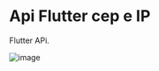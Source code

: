 # Api Flutter cep  e IP 

Flutter APi.

![image](https://user-images.githubusercontent.com/53713690/119720063-e6d70380-be3f-11eb-976c-e8cb5b773354.png)




